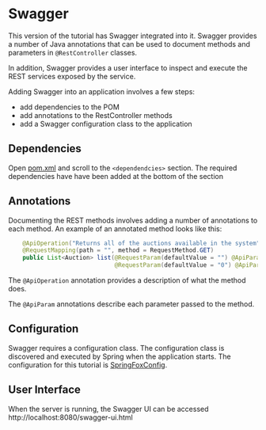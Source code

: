 # Swagger

This version of the tutorial has Swagger integrated into it. Swagger provides a number of
Java annotations that can be used to document methods and parameters in `@RestController` classes.

In addition, Swagger provides a user interface to inspect and execute the REST services
exposed by the service.

Adding Swagger into an application involves a few steps:
- add dependencies to the POM
- add annotations to the RestController methods
- add a Swagger configuration class to the application

## Dependencies

Open [pom.xml](pom.xml) and scroll to the `<dependendcies>` section. The required dependencies have
have been added at the bottom of the section

## Annotations

Documenting the REST methods involves adding a number of annotations to each method. An example of
an annotated method looks like this:

```java
    @ApiOperation("Returns all of the auctions available in the system")
    @RequestMapping(path = "", method = RequestMethod.GET)
    public List<Auction> list(@RequestParam(defaultValue = "") @ApiParam(value = "Optional. Auction title to search for", defaultValue = "") String title_like,
                              @RequestParam(defaultValue = "0") @ApiParam(value = "Optional. Search for bids under given amount", defaultValue = "0") double currentBid_lte) {
```

The `@ApiOperation` annotation provides a description of what the method does.

The `@ApiParam` annotations describe each parameter passed to the method.

## Configuration

Swagger requires a configuration class. The configuration class is discovered and executed by Spring when
the application starts. The configuration for this tutorial is [SpringFoxConfig](src/main/java/com/techelevator/auctions/swagger/SpringFoxConfig.java).  

## User Interface

When the server is running, the Swagger UI can be accessed http://localhost:8080/swagger-ui.html